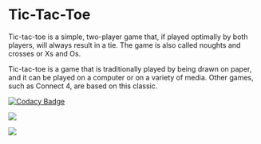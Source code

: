 # Tic-Tac-Toe
Tic-tac-toe is a simple, two-player game that, if played optimally by both players, will always result in a tie. The game is also called noughts and crosses or Xs and Os.


Tic-tac-toe is a game that is traditionally played by being drawn on paper, and it can be played on a computer or on a variety of media. Other games, such as Connect 4, are based on this classic.

[![Codacy Badge](https://app.codacy.com/project/badge/Grade/f279f7ab5e074fcead4a23c758d75710)](https://www.codacy.com/gh/yaswanthmittireddy/stepin-miniproject/dashboard?utm_source=github.com&amp;utm_medium=referral&amp;utm_content=yaswanthmittireddy/stepin-miniproject&amp;utm_campaign=Badge_Grade)

![](https://www.code-inspector.com/project/28031/score/svg)

![](https://www.code-inspector.com/project/28031/status/svg)
